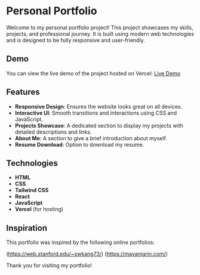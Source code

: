 # Personal Portfolio

Welcome to my personal portfolio project! This project showcases my skills, projects, and professional journey. It is built using modern web technologies and is designed to be fully responsive and user-friendly.

## Demo

You can view the live demo of the project hosted on Vercel: [Live Demo](https://devpatel04.vercel.app/)

## Features

- **Responsive Design**: Ensures the website looks great on all devices.
- **Interactive UI**: Smooth transitions and interactions using CSS and JavaScript.
- **Projects Showcase**: A dedicated section to display my projects with detailed descriptions and links.
- **About Me**: A section to give a brief introduction about myself.
- **Resume Download**: Option to download my resume.

## Technologies
- **HTML**
- **CSS**
- **Tailwind CSS**
- **React**
- **JavaScript**
- **Vercel** (for hosting)

## Inspiration

This portfolio was inspired by the following online portfolios:

(https://web.stanford.edu/~swkang73/)
(https://mayanigrin.com/)


Thank you for visiting my portfolio!
